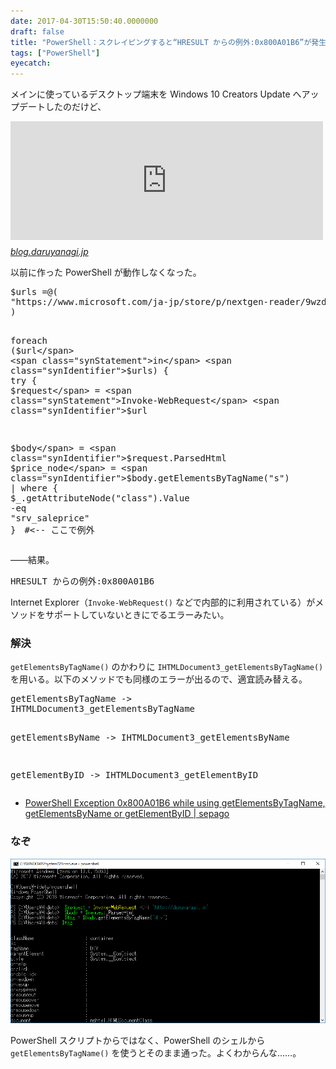 ```yaml
---
date: 2017-04-30T15:50:40.0000000
draft: false
title: "PowerShell：スクレイピングすると“HRESULT からの例外:0x800A01B6”が発生する"
tags: ["PowerShell"]
eyecatch: 
---
```

<p>メインに使っているデスクトップ端末を Windows 10 Creators Update へアップデートしたのだけど、</p><p><iframe src="http://blog.daruyanagi.jp/embed/2017/03/04/220000" title="PowerShell：ストアアプリのセール情報を取得する - だるろぐ" class="embed-card embed-blogcard" scrolling="no" frameborder="0" style="display: block; width: 100%; height: 190px; max-width: 500px; margin: 10px 0px;"></iframe><cite class="hatena-citation"><a href="http://blog.daruyanagi.jp/entry/2017/03/04/220000">blog.daruyanagi.jp</a></cite></p><p>以前に作った PowerShell が動作しなくなった。</p>
<pre class="code lang-ps1" data-lang="ps1" data-unlink><span class="synIdentifier">$urls</span> =@(
<span class="synConstant">&quot;https://www.microsoft.com/ja-jp/store/p/nextgen-reader/9wzdncrfj262&quot;</span>
)

<span class="synStatement">foreach</span> (<span class="synIdentifier">$url</span> <span class="synStatement">in</span> <span class="synIdentifier">$urls</span>)
{
<span class="synStatement">try</span>
{
<span class="synIdentifier">$request</span> = <span class="synStatement">Invoke-WebRequest</span> <span class="synIdentifier">$url</span>

<span class="synIdentifier">$body</span> = <span class="synIdentifier">$request</span>.ParsedHtml
<span class="synIdentifier">$price_node</span> = <span class="synIdentifier">$body</span>.getElementsByTagName(<span class="synConstant">&quot;s&quot;</span>) | <span class="synStatement">where</span> {
<span class="synType">$_</span>.getAttributeNode(<span class="synConstant">&quot;class&quot;</span>).Value  -<span class="synStatement">eq</span> <span class="synConstant">&quot;srv_saleprice&quot;</span>
}　<span class="synComment">#&lt;-- ここで例外</span>
</pre><p>――結果。</p>
<pre class="code" data-lang="" data-unlink>HRESULT からの例外:0x800A01B6</pre><p>Internet Explorer（<code>Invoke-WebRequest()</code> などで内部的に利用されている）がメソッドをサポートしていないときにでるエラーみたい。</p>

<div class="section">
<h3>解決</h3>
<p><code>getElementsByTagName()</code> のかわりに <code>IHTMLDocument3_getElementsByTagName()</code> を用いる。以下のメソッドでも同様のエラーが出るので、適宜読み替える。</p>
<pre class="code" data-lang="" data-unlink>getElementsByTagName -&gt;
IHTMLDocument3_getElementsByTagName

getElementsByName -&gt;
IHTMLDocument3_getElementsByName

getElementByID -&gt;
IHTMLDocument3_getElementByID</pre>
<ul>
<li><a href="https://www.sepago.com/blog/2016/05/03/powershell-exception-0x800a01b6-while-using-getelementsbytagname-getelementsbyname">PowerShell Exception 0x800A01B6 while using getElementsByTagName, getElementsByName or getElementByID | sepago</a></li>
</ul>
</div>
<div class="section">
<h3>なぞ</h3>
<p><span itemscope itemtype="http://schema.org/Photograph"><img src="20170430154724.png" alt="f:id:daruyanagi:20170430154724p:plain" title="f:id:daruyanagi:20170430154724p:plain" class="hatena-fotolife" itemprop="image"></span></p><p>PowerShell スクリプトからではなく、PowerShell のシェルから <code>getElementsByTagName()</code> を使うとそのまま通った。よくわからんな……。</p>

</div>